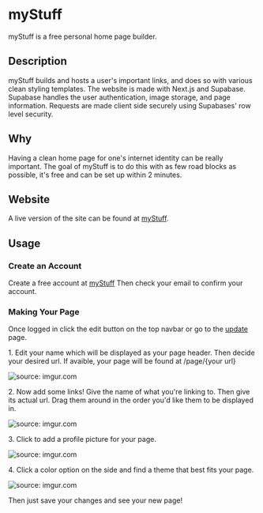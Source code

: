 <h1>myStuff</h1>
<p>myStuff is a free personal home page builder.</p>
<h2>Description</h2>
<p>myStuff builds and hosts a user's important links, and does so with various clean styling templates. The website is made with Next.js and Supabase. Supabase handles the user authentication, image storage, and page information. Requests are made client side securely using Supabases' row level security.</p>
<h2>Why</h2>
<p>Having a clean home page for one's internet identity can be really important. The goal of myStuff is to do this with as few road blocks as possible, it's free and can be set up within 2 minutes.</p>
<h2>Website</h2>
<p>A live version of the site can be found at <a href="https://link-page-git-main-bronkp.vercel.app/page/Bronkp">myStuff</a>.</p>
<h2>Usage</h2>
<h3>Create an Account</h3>
<p>Create a free account at <a href="https://link-page-git-main-bronkp.vercel.app/login">myStuff</a> Then check your email to confirm your account.</p>
<h3>Making Your Page</h3>
<p>Once logged in click the edit button on the top navbar or go to the <a href="https://link-page-git-main-bronkp.vercel.app/update">update</a> page.</p>
<p>1. Edit your name which will be displayed as your page header. Then decide your desired url. If avaible, your page will be found at /page/{your url}</p>
<img src="https://i.imgur.com/bCj0DN0.png" title="source: imgur.com" />
<p>2. Now add some links! Give the name of what you're linking to. Then give its actual url. Drag them around in the order you'd like them to be displayed in.</p>
<img src="https://i.imgur.com/AcufAjT.png" title="source: imgur.com" />
<p>3. Click to add a profile picture for your page.</p>
<img src="https://i.imgur.com/sfKaafJ.png" title="source: imgur.com" />
<p>4. Click a color option on the side and find a theme that best fits your page.</p>
<img src="https://i.imgur.com/5gmADj3.png" title="source: imgur.com" />
<p>Then just save your changes and see your new page!</p>

